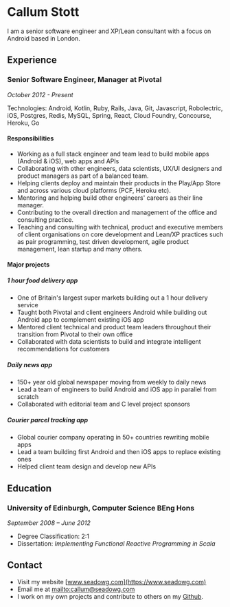 # Callum Stott

I am a senior software engineer and XP/Lean consultant with a focus on Android based in London.

## Experience

### Senior Software Engineer, Manager at Pivotal

*October 2012 - Present*

Technologies: Android, Kotlin, Ruby, Rails, Java, Git, Javascript, Robolectric, iOS, Postgres, Redis, MySQL, Spring, React, Cloud Foundry, Concourse, Heroku, Go

#### Responsibilities

* Working as a full stack engineer and team lead to build mobile apps (Android & iOS), web apps and APIs
* Collaborating with other engineers, data scientists, UX/UI designers and product managers as part of a balanced team.
* Helping clients deploy and maintain their products in the Play/App Store and across various cloud platforms (PCF, Heroku etc).
* Mentoring and helping build other engineers' careers as their line manager.
* Contributing to the overall direction and management of the office and consulting practice.
* Teaching and consulting with technical, product and executive members of client organisations on core development and Lean/XP practices such as pair programming, test driven development, agile product management, lean startup and many others.

#### Major projects

##### 1 hour food delivery app

* One of Britain's largest super markets building out a 1 hour delivery service
* Taught both Pivotal and client engineers Android while building out Android app to complement existing iOS app
* Mentored client technical and product team leaders throughout their transition from Pivotal to their own office
* Collaborated with data scientists to build and integrate intelligent recommendations for customers

##### Daily news app

* 150+ year old global newspaper moving from weekly to daily news
* Lead a team of engineers to build Android and iOS app in parallel from scratch
* Collaborated with editorial team and C level project sponsors

##### Courier parcel tracking app

* Global courier company operating in 50+ countries rewriting mobile apps
* Lead a team building first Android and then iOS apps to replace existing ones
* Helped client team design and develop new APIs

## Education

### University of Edinburgh, Computer Science BEng Hons

*September 2008 – June 2012*

* Degree Classification: 2:1
* Dissertation: *Implementing Functional Reactive Programming in Scala*

## Contact

* Visit my website [www.seadowg.com](https://www.seadowg.com)
* Email me at <mailto:callum@seadowg.com>
* I work on my own projects and contribute to others on my [Github](https://github.com/seadowg).
